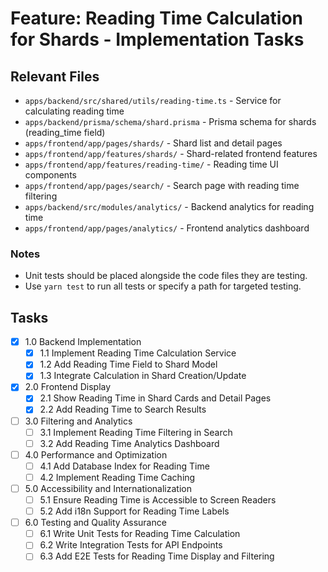 # Feature: Reading Time Calculation for Shards - Implementation Tasks

## Relevant Files

- `apps/backend/src/shared/utils/reading-time.ts` - Service for calculating reading time
- `apps/backend/prisma/schema/shard.prisma` - Prisma schema for shards (reading_time field)
- `apps/frontend/app/pages/shards/` - Shard list and detail pages
- `apps/frontend/app/features/shards/` - Shard-related frontend features
- `apps/frontend/app/features/reading-time/` - Reading time UI components
- `apps/frontend/app/pages/search/` - Search page with reading time filtering
- `apps/backend/src/modules/analytics/` - Backend analytics for reading time
- `apps/frontend/app/pages/analytics/` - Frontend analytics dashboard

### Notes

- Unit tests should be placed alongside the code files they are testing.
- Use `yarn test` to run all tests or specify a path for targeted testing.

## Tasks

- [x] 1.0 Backend Implementation
  - [x] 1.1 Implement Reading Time Calculation Service
  - [x] 1.2 Add Reading Time Field to Shard Model
  - [x] 1.3 Integrate Calculation in Shard Creation/Update

- [x] 2.0 Frontend Display
  - [x] 2.1 Show Reading Time in Shard Cards and Detail Pages
  - [x] 2.2 Add Reading Time to Search Results

- [ ] 3.0 Filtering and Analytics
  - [ ] 3.1 Implement Reading Time Filtering in Search
  - [ ] 3.2 Add Reading Time Analytics Dashboard

- [ ] 4.0 Performance and Optimization
  - [ ] 4.1 Add Database Index for Reading Time
  - [ ] 4.2 Implement Reading Time Caching

- [ ] 5.0 Accessibility and Internationalization
  - [ ] 5.1 Ensure Reading Time is Accessible to Screen Readers
  - [ ] 5.2 Add i18n Support for Reading Time Labels

- [ ] 6.0 Testing and Quality Assurance
  - [ ] 6.1 Write Unit Tests for Reading Time Calculation
  - [ ] 6.2 Write Integration Tests for API Endpoints
  - [ ] 6.3 Add E2E Tests for Reading Time Display and Filtering